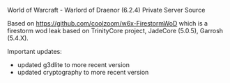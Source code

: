 World of Warcraft - Warlord of Draenor (6.2.4)
Private Server Source

Based on https://github.com/coolzoom/w6x-FirestormWoD which is a firestorm wod leak based on TrinityCore project, JadeCore (5.0.5), Garrosh (5.4.X).

Important updates:
- updated g3dlite to more recent version
- updated cryptography to more recent version
